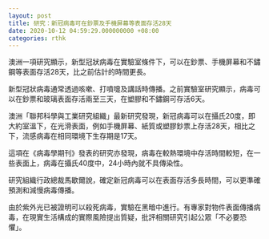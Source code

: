 ```yaml
---
layout: post
title: 研究：新冠病毒可在鈔票及手機屏幕等表面存活28天
date: 2020-10-12 04:59:29.000000000 +08:00
categories: rthk
---
```


澳洲一項研究顯示，新型冠狀病毒在實驗室條件下，可以在鈔票、手機屏幕和不鏽鋼等表面存活28天，比之前估計的時間更長。

新型冠狀病毒通常透過咳嗽、打噴嚏及講話時傳播。之前實驗室研究顯示，病毒可以在鈔票和玻璃表面存活兩至三天，在塑膠和不鏽鋼可存活6天。

澳洲「聯邦科學與工業研究組織」最新研究發現，新冠病毒可以在攝氏20度，即大約室溫下，在光滑表面，例如手機屏幕、紙質或塑膠鈔票上存活28天，相比之下，流感病毒在相同環境下生存期是17天。

這項在《病毒學期刊》發表的研究亦發現，病毒在較熱環境中存活時間較短，在一些表面上，病毒在攝氏40度中，24小時內就不具傳染性。

研究組織行政總裁馬歇爾說，確定新冠病毒可以在表面存活多長時間，可以更準確預測和減慢病毒傳播。

由於紫外光已被證明可以殺死病毒，實驗在黑暗中進行。有專家對物件表面傳播病毒，在現實生活構成的實際風險提出質疑，批評相關研究引起公眾「不必要恐懼」。
